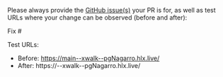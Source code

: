 Please always provide the [GitHub issue(s)](../issues) your PR is for, as well as test URLs where your change can be observed (before and after):

Fix #<gh-issue-id>

Test URLs:
- Before: https://main--xwalk--pgNagarro.hlx.live/
- After: https://<branch>--xwalk--pgNagarro.hlx.live/
